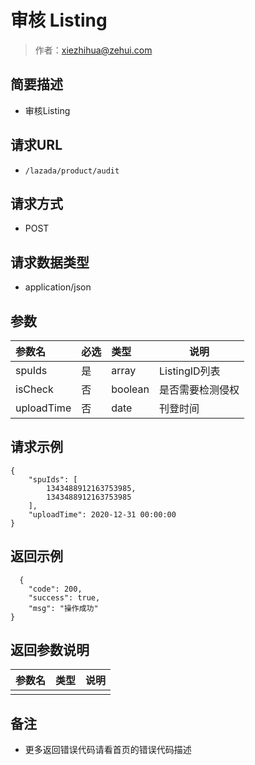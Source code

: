 # 审核 Listing

> 作者：xiezhihua@zehui.com

## 简要描述

- 审核Listing

## 请求URL
- ` /lazada/product/audit `

## 请求方式
- POST

## 请求数据类型
- application/json

## 参数

|参数名|必选|类型|说明|
|:----    |:---|:----- |-----   |
|spuIds |是  |array |ListingID列表   |
|isCheck |否  |boolean |是否需要检测侵权   |
|uploadTime |否  |date |刊登时间   |

## 请求示例
```
{
    "spuIds": [
		1343488912163753985,
		1343488912163753985
	],
    "uploadTime": 2020-12-31 00:00:00
}
```

## 返回示例

```
  {
    "code": 200,
    "success": true,
    "msg": "操作成功"
}
```

## 返回参数说明

|参数名|类型|说明|
|-----|-----|-----|
| |   | |

## 备注

- 更多返回错误代码请看首页的错误代码描述